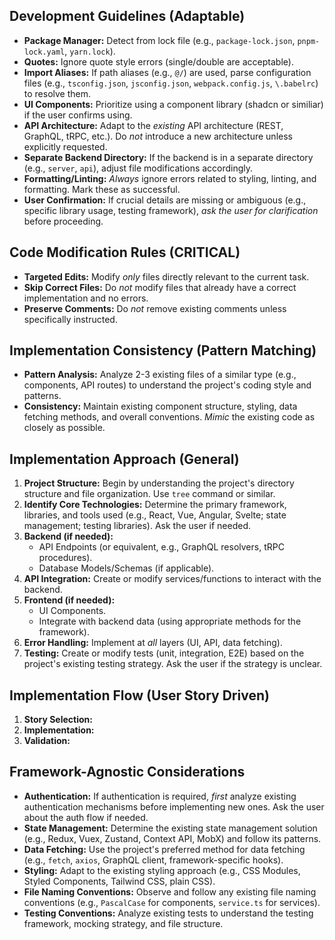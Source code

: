 ## Development Guidelines (Adaptable)
-   **Package Manager:** Detect from lock file (e.g., `package-lock.json`, `pnpm-lock.yaml`, `yarn.lock`).
-   **Quotes:** Ignore quote style errors (single/double are acceptable).
-   **Import Aliases:** If path aliases (e.g., `@/`) are used, parse configuration files (e.g., `tsconfig.json`, `jsconfig.json`, `webpack.config.js`, `\.babelrc`) to resolve them.
- **UI Components:** Prioritize using a component library (shadcn or similiar) if the user confirms using.
-   **API Architecture:** Adapt to the *existing* API architecture (REST, GraphQL, tRPC, etc.).  Do *not* introduce a new architecture unless explicitly requested.
-   **Separate Backend Directory:** If the backend is in a separate directory (e.g., `server`, `api`), adjust file modifications accordingly.
-   **Formatting/Linting:** *Always* ignore errors related to styling, linting, and formatting. Mark these as successful.
- **User Confirmation:** If crucial details are missing or ambiguous (e.g., specific library usage, testing framework), *ask the user for clarification* before proceeding.

## Code Modification Rules (CRITICAL)

-   **Targeted Edits:** Modify *only* files directly relevant to the current task.
-   **Skip Correct Files:** Do *not* modify files that already have a correct implementation and no errors.
-   **Preserve Comments:** Do *not* remove existing comments unless specifically instructed.

## Implementation Consistency (Pattern Matching)

-   **Pattern Analysis:** Analyze 2-3 existing files of a similar type (e.g., components, API routes) to understand the project's coding style and patterns.
-   **Consistency:** Maintain existing component structure, styling, data fetching methods, and overall conventions.  *Mimic* the existing code as closely as possible.

## Implementation Approach (General)

1.  **Project Structure:** Begin by understanding the project's directory structure and file organization. Use `tree` command or similar.
2.  **Identify Core Technologies:** Determine the primary framework, libraries, and tools used (e.g., React, Vue, Angular, Svelte; state management; testing libraries). Ask the user if needed.
3.  **Backend (if needed):**
    -   API Endpoints (or equivalent, e.g., GraphQL resolvers, tRPC procedures).
    -   Database Models/Schemas (if applicable).
4.  **API Integration:**  Create or modify services/functions to interact with the backend.
5.  **Frontend (if needed):**
    -   UI Components.
    -   Integrate with backend data (using appropriate methods for the framework).
6.  **Error Handling:** Implement at *all* layers (UI, API, data fetching).
7.  **Testing:** Create or modify tests (unit, integration, E2E) based on the project's existing testing strategy. Ask the user if the strategy is unclear.

## Implementation Flow (User Story Driven)

1. **Story Selection:**
2. **Implementation:**
3. **Validation:**

## Framework-Agnostic Considerations

- **Authentication:** If authentication is required, *first* analyze existing authentication mechanisms before implementing new ones. Ask the user about the auth flow if needed.
- **State Management:** Determine the existing state management solution (e.g., Redux, Vuex, Zustand, Context API, MobX) and follow its patterns.
- **Data Fetching:** Use the project's preferred method for data fetching (e.g., `fetch`, `axios`, GraphQL client, framework-specific hooks).
- **Styling:** Adapt to the existing styling approach (e.g., CSS Modules, Styled Components, Tailwind CSS, plain CSS).
- **File Naming Conventions:**  Observe and follow any existing file naming conventions (e.g., `PascalCase` for components, `service.ts` for services).
- **Testing Conventions:** Analyze existing tests to understand the testing framework, mocking strategy, and file structure.